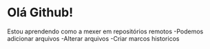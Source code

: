 # Olá Github!

Estou aprendendo como a mexer em repositórios remotos
-Podemos adicionar arquivos
-Alterar arquivos
-Criar marcos historicos
